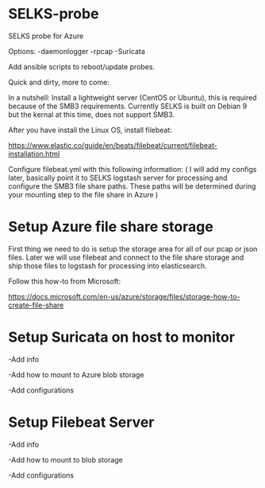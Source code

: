# SELKS-probe
SELKS probe for Azure

Options:
-daemonlogger
-rpcap
-Suricata

Add ansible scripts to reboot/update probes.

Quick and dirty, more to come:

In a nutshell: Install a lightweight server (CentOS or Ubuntu), this is required because of the SMB3 requirements. Currently SELKS is built on Debian 9 but the kernal at this time, does not support SMB3.

After you have install the Linux OS, install filebeat:

https://www.elastic.co/guide/en/beats/filebeat/current/filebeat-installation.html

Configure filebeat.yml with this following information: ( I will add my configs later, basically point it to SELKS logstash server for processing and configure the SMB3 file share paths.  These paths will be determined during your mounting step to the file share in Azure )

# Setup Azure file share storage

First thing we need to do is setup the storage area for all of our pcap or json files.  Later we will use filebeat and connect to the file share storage and ship those files to logstash for processing into elasticsearch.

Follow this how-to from Microsoft:

https://docs.microsoft.com/en-us/azure/storage/files/storage-how-to-create-file-share



# Setup Suricata on host to monitor

-Add info

-Add how to mount to Azure blob storage

-Add configurations



# Setup Filebeat Server

-Add info

-Add how to mount to blob storage

-Add configurations
